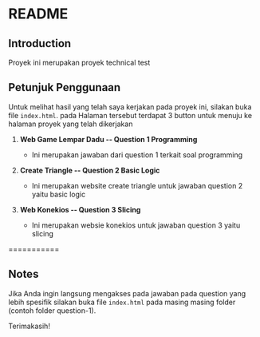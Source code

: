 # README

## Introduction

Proyek ini merupakan proyek technical test

## Petunjuk Penggunaan

Untuk melihat hasil yang telah saya kerjakan pada proyek ini, silakan buka file `index.html`. pada Halaman tersebut terdapat 3 button untuk menuju ke halaman proyek yang telah dikerjakan

1. **Web Game Lempar Dadu -- Question 1 Programming**

   - Ini merupakan jawaban dari question 1 terkait soal programming

2. **Create Triangle -- Question 2 Basic Logic**

   - Ini merupakan website create triangle untuk jawaban question 2 yaitu basic logic

3. **Web Konekios -- Question 3 Slicing**
   - Ini merupakan websie konekios untuk jawaban question 3 yaitu slicing

===========

## Notes

Jika Anda ingin langsung mengakses pada jawaban pada question yang lebih spesifik silakan buka file `index.html` pada masing masing folder (contoh folder question-1).

Terimakasih!
